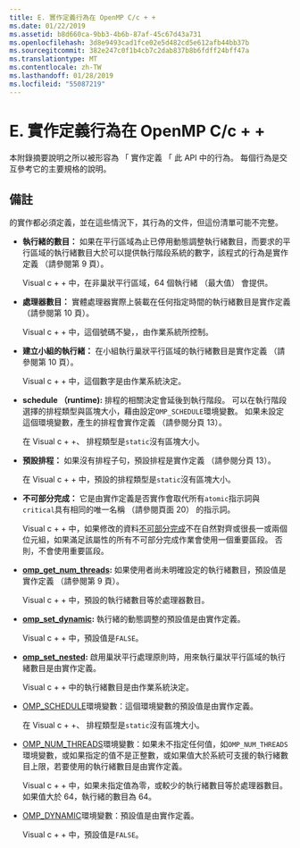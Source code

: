 ```yaml
---
title: E. 實作定義行為在 OpenMP C/c + +
ms.date: 01/22/2019
ms.assetid: b8d660ca-9bb3-4b6b-87af-45c67d43a731
ms.openlocfilehash: 3d8e9493cad1fce02e5d482cd5e612afb44bb37b
ms.sourcegitcommit: 382e247c0f1b4cb7c2dab837b8b6fdff24bff47a
ms.translationtype: MT
ms.contentlocale: zh-TW
ms.lasthandoff: 01/28/2019
ms.locfileid: "55087219"
---
```

# <a name="e-implementation-defined-behaviors-in-openmp-cc"></a>E. 實作定義行為在 OpenMP C/c + +

本附錄摘要說明之所以被形容為 「 實作定義 「 此 API 中的行為。  每個行為是交互參考它的主要規格的說明。

## <a name="remarks"></a>備註

的實作都必須定義，並在這些情況下，其行為的文件，但這份清單可能不完整。

- **執行緒的數目：** 如果在平行區域為止已停用動態調整執行緒數目，而要求的平行區域的執行緒數目大於可以提供執行階段系統的數字，該程式的行為是實作定義 （請參閱第 9 頁）。

   Visual c + + 中，在非巢狀平行區域，64 個執行緒 （最大值） 會提供。

- **處理器數目：** 實體處理器實際上裝載在任何指定時間的執行緒數目是實作定義 （請參閱第 10 頁）。

   Visual c + + 中，這個號碼不變，，由作業系統所控制。

- **建立小組的執行緒：** 在小組執行巢狀平行區域的執行緒數目是實作定義 （請參閱第 10 頁）。

   Visual c + + 中，這個數字是由作業系統決定。

- **schedule （runtime):** 排程的相關決定會延後到執行階段。 可以在執行階段選擇的排程類型與區塊大小，藉由設定`OMP_SCHEDULE`環境變數。 如果未設定這個環境變數，產生的排程會實作定義 （請參閱分頁 13）。

   在 Visual c + +、 排程類型是`static`沒有區塊大小。

- **預設排程：** 如果沒有排程子句，預設排程是實作定義 （請參閱分頁 13）。

   在 Visual c + + 中，預設的排程類型是`static`沒有區塊大小。

- **不可部分完成：** 它是由實作定義是否實作會取代所有`atomic`指示詞與`critical`具有相同的唯一名稱 （請參閱頁面 20） 的指示詞。

   Visual c + + 中，如果修改的資料[不可部分完成](reference/openmp-directives.md#atomic)不在自然對齊或很長一或兩個位元組，如果滿足該屬性的所有不可部分完成作業會使用一個重要區段。 否則，不會使用重要區段。

- **[omp_get_num_threads](3-run-time-library-functions.md#312-omp_get_num_threads-function):** 如果使用者尚未明確設定的執行緒數目，預設值是實作定義 （請參閱第 9 頁）。

   Visual c + + 中，預設的執行緒數目等於處理器數目。

- **[omp_set_dynamic](3-run-time-library-functions.md#317-omp_set_dynamic-function):** 執行緒的動態調整的預設值是由實作定義。

   Visual c + + 中，預設值是`FALSE`。

- **[omp_set_nested](3-run-time-library-functions.md#319-omp_set_nested-function):** 啟用巢狀平行處理原則時，用來執行巢狀平行區域的執行緒數目是由實作定義。

   Visual c + + 中的執行緒數目是由作業系統決定。

- [OMP_SCHEDULE](4-environment-variables.md#41-omp_schedule)環境變數：這個環境變數的預設值是由實作定義。

   在 Visual c + +、 排程類型是`static`沒有區塊大小。

- [OMP_NUM_THREADS](4-environment-variables.md#42-omp_num_threads)環境變數：如果未不指定任何值，如`OMP_NUM_THREADS`環境變數，或如果指定的值不是正整數，或如果值大於系統可支援的執行緒數目上限，若要使用的執行緒數目是由實作定義。

   Visual c + + 中，如果未指定值為零，或較少的執行緒數目等於處理器數目。  如果值大於 64，執行緒的數目為 64。

- [OMP_DYNAMIC](4-environment-variables.md#43-omp_dynamic)環境變數：預設值是由實作定義。

   Visual c + + 中，預設值是`FALSE`。